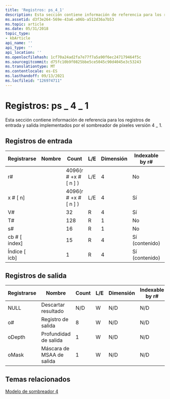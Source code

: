 ```yaml
---
title: 'Registros: ps_4_1'
description: Esta sección contiene información de referencia para los registros de entrada y salida implementados por el sombreador de píxeles versión 4 \_ 1.
ms.assetid: d3f3e264-569e-43a6-a06b-a512d36a7b53
ms.topic: article
ms.date: 05/31/2018
topic_type:
- kbArticle
api_name: ''
api_type: ''
api_location: ''
ms.openlocfilehash: 1cf70a24ad2fa7e77f7a5a90f6ec247179464f5c
ms.sourcegitcommit: d75fc10b9f0825bbe5ce5045c90d4045e3c53243
ms.translationtype: MT
ms.contentlocale: es-ES
ms.lasthandoff: 09/13/2021
ms.locfileid: "126974711"
---
```

# <a name="registers---ps_4_1"></a>Registros: ps \_ 4 \_ 1

Esta sección contiene información de referencia para los registros de entrada y salida implementados por el sombreador de píxeles versión 4 \_ 1.

## <a name="input-registers"></a>Registros de entrada



| Registrarse      | Nombre | Count              | L/E | Dimensión | Indexable by r\# | Valores predeterminados | Requiere DCL |
|---------------|------|--------------------|-----|-----------|------------------|----------|--------------|
| r\#           |      | 4096(r \# +x \# \[ n \] ) | L/E | 4         | No               | None     | Sí          |
| x \# \[ n\]      |      | 4096(r \# +x \# \[ n \] ) | L/E | 4         | Sí              | None     | Sí          |
| V\#           |      | 32                 | R   | 4         | Sí              | None     | Sí          |
| T\#           |      | 128                | R   | 1         | No               | None     | Sí          |
| s\#           |      | 16                 | R   | 1         | No               | None     | Sí          |
| cb \# \[ index\] |      | 15                 | R   | 4         | Sí (contenido)    | None     | Sí          |
| Índice \[ icb\]  |      | 1                  | R   | 4         | Sí (contenido)    | None     | Sí          |



 

## <a name="output-registers"></a>Registros de salida



| Registrarse | Nombre             | Count | L/E | Dimensión | Indexable by r\# | Valores predeterminados | Requiere DCL |
|----------|------------------|-------|-----|-----------|------------------|----------|--------------|
| NULL     | Descartar resultado   | N/D   | W   | N/D       | N/D              | N/D      | No           |
| o\#      | Registro de salida  | 8     | W   | N/D       | N/D              | 4        | No           |
| oDepth   | Profundidad de salida     | 1     | W   | N/D       | N/D              | 1        | N/D          |
| oMask    | Máscara de MSAA de salida | 1     | W   | N/D       | N/D              | 1        | N/D          |



 

## <a name="related-topics"></a>Temas relacionados

<dl> <dt>

[Modelo de sombreador 4](dx-graphics-hlsl-sm4.md)
</dt> </dl>

 

 





